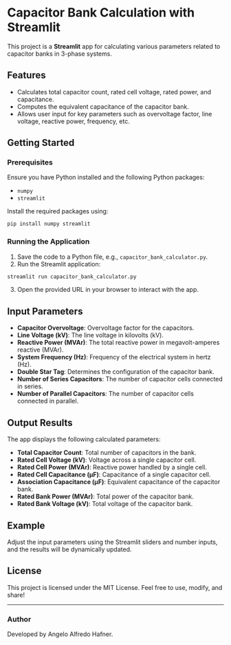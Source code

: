 
# Capacitor Bank Calculation with Streamlit

This project is a **Streamlit** app for calculating various parameters related to capacitor banks in 3-phase systems.

## Features

- Calculates total capacitor count, rated cell voltage, rated power, and capacitance.
- Computes the equivalent capacitance of the capacitor bank.
- Allows user input for key parameters such as overvoltage factor, line voltage, reactive power, frequency, etc.

## Getting Started

### Prerequisites

Ensure you have Python installed and the following Python packages:

- `numpy`
- `streamlit`

Install the required packages using:

```bash
pip install numpy streamlit
```

### Running the Application

1. Save the code to a Python file, e.g., `capacitor_bank_calculator.py`.
2. Run the Streamlit application:

```bash
streamlit run capacitor_bank_calculator.py
```

3. Open the provided URL in your browser to interact with the app.

## Input Parameters

- **Capacitor Overvoltage**: Overvoltage factor for the capacitors.
- **Line Voltage (kV)**: The line voltage in kilovolts (kV).
- **Reactive Power (MVAr)**: The total reactive power in megavolt-amperes reactive (MVAr).
- **System Frequency (Hz)**: Frequency of the electrical system in hertz (Hz).
- **Double Star Tag**: Determines the configuration of the capacitor bank.
- **Number of Series Capacitors**: The number of capacitor cells connected in series.
- **Number of Parallel Capacitors**: The number of capacitor cells connected in parallel.

## Output Results

The app displays the following calculated parameters:

- **Total Capacitor Count**: Total number of capacitors in the bank.
- **Rated Cell Voltage (kV)**: Voltage across a single capacitor cell.
- **Rated Cell Power (MVAr)**: Reactive power handled by a single cell.
- **Rated Cell Capacitance (µF)**: Capacitance of a single capacitor cell.
- **Association Capacitance (µF)**: Equivalent capacitance of the capacitor bank.
- **Rated Bank Power (MVAr)**: Total power of the capacitor bank.
- **Rated Bank Voltage (kV)**: Total voltage of the capacitor bank.

## Example

Adjust the input parameters using the Streamlit sliders and number inputs, and the results will be dynamically updated.

## License

This project is licensed under the MIT License. Feel free to use, modify, and share!

---

### Author

Developed by Angelo Alfredo Hafner.
